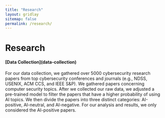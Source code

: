 ```yaml
---
title: "Research"
layout: gridlay
sitemap: false
permalink: /research/
---
```


<style>
img{
  border-radius: 10px;
}
.col-md-3 {
  margin-top:10px;
  margin-bottom:10px;
  padding:0px;
  display:block;
  overflow:hidden;
  text-align:center;
  display: table-cell;
  background: white;
  border-radius: 20px;
  height: auto;
}
iframe {
  margin:0;
  padding:0;
  width: 175px;
  display: inline;
  vertical-align: middle;
}
</style>

# Research


<div class="jumbotron">
<div class="col-md-12 col-sm-12">
<h4>[Data Collection](data-collection)</h4>

For our data collection, we gathered over 5000 cybersecurity research papers from top cybersecurity conferences and journals (e.g., NDSS, USENIX, ACM CCS, and IEEE S&P). We gathered papers concerning computer security topics. After we collected our raw data, we adjusted a pre-trained model to filter the papers that have a higher probability of using AI topics. We then divide the papers into three distinct categories: AI-positive, AI-neutral, and AI-negative. For our analysis and results, we only considered the AI-positive papers.
</div>
</div>

